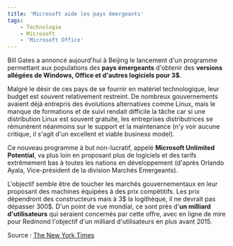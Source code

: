 ```yaml
---
title: 'Microsoft aide les pays émergeants'
tags:
    - Technologie
    - Microsoft
    - 'Microsoft Office'
---
```


Bill Gates a annoncé aujourd'hui à Beijing le lancement d'un programme
permettant aux populations des **pays émergeants** d'obtenir des **versions
allégées de Windows, Office et d'autres logiciels pour 3\$**.

Malgré le désir de ces pays de se fournir en matériel technologique, leur budget
est souvent relativement restreint. De nombreux gouvernements avaient déjà
entrepris des évolutions alternatives comme Linux, mais le manque de formations
et de suivi rendait difficile la t&acirc;che car si une distribution Linux est
souvent gratuite, les entreprises distributrices se rémunèrent néanmoins sur le
support et la maintenance (n'y voir aucune critique, il s'agit d'un excellent et
viable business model).

Ce nouveau programme à but non-lucratif, appelé **Microsoft Unlimited
Potential**, va plus loin en proposant plus de logiciels et des tarifs
extrêmement bas à toutes les nations en développement (d'après Orlando Ayala,
Vice-président de la division Marchés Emergeants).

L'objectif semble être de toucher les marchés gouvernementaux en leur proposant
des machines équipées à des prix compétitifs. Les prix dépendront des
constructeurs mais à 3$ la logithèque, il ne devrait pas dépasser 300$. D'un
point de vue mondial, ce sont près d'**un milliard d'utilisateurs** qui seraient
concernés par cette offre, avec en ligne de mire pour Redmond l'objectif d'un
milliard d'utilisateurs en plus avant 2015.

Source&nbsp;:
[The New York Times](https://myaccount.nytimes.com/auth/login?URI=www-nc.nytimes.com/2007/04/19/technology/19soft.html&REFUSE_COOKIE_ERROR=SHOW_ERROR)
